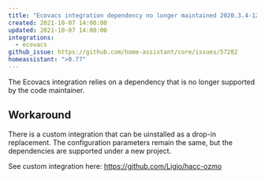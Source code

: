 ```yaml
---
title: "Ecovacs integration dependency no longer maintained 2020.3.4-12"
created: 2021-10-07 14:00:00
updated: 2021-10-07 14:00:00
integrations:
  - ecovacs
github_issue: https://github.com/home-assistant/core/issues/57282
homeassistant: ">0.77"
---
```


The Ecovacs integration relies on a dependency that is no longer supported by the code maintainer.

## Workaround

There is a custom integration that can be uinstalled as a drop-in replacement. The configuration parameters remain the same, but the dependencies are supported under a new project.

See custom integration here: https://github.com/Ligio/hacc-ozmo